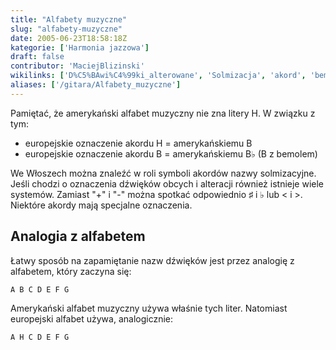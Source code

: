 ```yaml
---
title: "Alfabety muzyczne"
slug: "alfabety-muzyczne"
date: 2005-06-23T18:58:18Z
kategorie: ['Harmonia jazzowa']
draft: false
contributor: 'MaciejBlizinski'
wikilinks: ['D%C5%BAwi%C4%99ki_alterowane', 'Solmizacja', 'akord', 'bemol']
aliases: ['/gitara/Alfabety_muzyczne']
---
```

Pamiętać, że amerykański alfabet muzyczny nie zna litery H. W związku z
tym:

  - europejskie oznaczenie akordu H = amerykańskiemu B
  - europejskie oznaczenie akordu B = amerykańskiemu B♭ (B z
    bemolem<!-- link nie odnosił się do niczego: 'Alfabety muzyczne' (PosixPath('Alfabety_muzyczne.md')) links to 'bemol' (PosixPath('/no/path/exists')) and that does not exist -->)

We Włoszech można znaleźć w roli symboli akordów<!-- link nie odnosił się do niczego: 'Alfabety muzyczne' (PosixPath('Alfabety_muzyczne.md')) links to 'akord' (PosixPath('/no/path/exists')) and that does not exist -->
nazwy solmizacyjne<!-- link nie odnosił się do niczego: 'Alfabety muzyczne' (PosixPath('Alfabety_muzyczne.md')) links to 'Solmizacja' (PosixPath('/no/path/exists')) and that does not exist -->. Jeśli chodzi o oznaczenia
dźwięków obcych i alteracji<!-- link nie odnosił się do niczego: 'Alfabety muzyczne' (PosixPath('Alfabety_muzyczne.md')) links to 'Dźwięki_alterowane' (PosixPath('/no/path/exists')) and that does not exist --> również
istnieje wiele systemów. Zamiast "+" i "-" można spotkać odpowiednio ♯ i
♭ lub \< i \>. Niektóre akordy mają specjalne oznaczenia.

## Analogia z alfabetem

Łatwy sposób na zapamiętanie nazw dźwięków jest przez analogię z
alfabetem, który zaczyna się:


```
A B C D E F G
```


Amerykański alfabet muzyczny używa właśnie tych liter. Natomiast
europejski alfabet używa, analogicznie:


```
A H C D E F G
```


